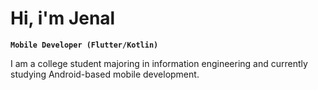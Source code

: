 # Hi, i'm Jenal

**`Mobile Developer (Flutter/Kotlin)`**

I am a college student majoring in information engineering and currently studying Android-based mobile development.

<br/>